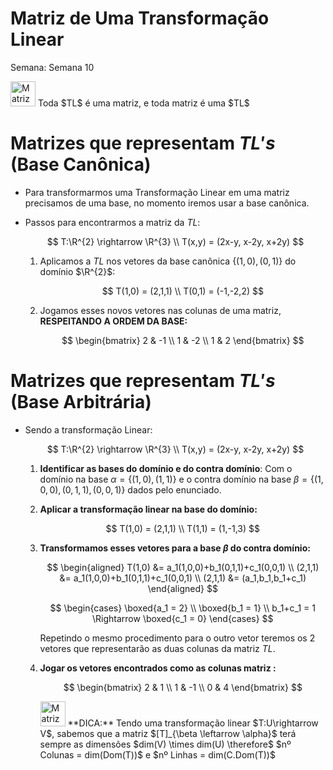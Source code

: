 # Matriz de Uma Transformação Linear

Semana: Semana 10

<aside>
<img src="Matriz%20de%20Uma%20Transformac%CC%A7a%CC%83o%20Linear%20556ef8bf63df4ac9bf5f45293ac12062/8026_Anime_Surprised.png" alt="Matriz%20de%20Uma%20Transformac%CC%A7a%CC%83o%20Linear%20556ef8bf63df4ac9bf5f45293ac12062/8026_Anime_Surprised.png" width="40px" /> Toda $TL$ é uma matriz, e toda matriz é uma $TL$

</aside>

# Matrizes que representam $TL's$ (Base Canônica)

- Para transformarmos uma Transformação Linear em uma matriz precisamos de uma base, no momento iremos usar a base canônica.
- Passos para encontrarmos a matriz da $TL$:
    
    $$
    T:\R^{2} \rightarrow \R^{3} \\ 
    T(x,y) = (2x-y, x-2y, x+2y)
    $$
    
    1. Aplicamos a $TL$ nos vetores da base canônica $\{(1,0),(0,1)\}$ do domínio $\R^{2}$:
        
        $$
        T(1,0) = (2,1,1) \\ 
        T(0,1) = (-1,-2,2)
        $$
        
    2. Jogamos esses novos vetores nas colunas de uma matriz, **RESPEITANDO A ORDEM DA BASE:**
        
        $$
        \begin{bmatrix}
         2 & -1 \\
         1 & -2 \\
         1 &  2
        \end{bmatrix}
        $$
        

# Matrizes que representam $TL's$ (Base Arbitrária)

- Sendo a transformação Linear:
    
    $$
    T:\R^{2} \rightarrow \R^{3} \\ 
    T(x,y) = (2x-y, x-2y, x+2y)
    $$
    
    1. **Identificar as bases do domínio e do contra domínio**: Com o domínio na base $\alpha = \{(1,0),(1,1)\}$ e o contra domínio na base $\beta = \{(1,0,0),(0,1,1),(0,0,1)\}$ dados pelo enunciado. 
    2. **Aplicar a transformação linear na base do domínio:**
        
        $$
        T(1,0) = (2,1,1) \\ 
        T(1,1) = (1,-1,3)
        $$
        
    3. **Transformamos esses vetores para a base $\beta$ do contra domínio:**
        
        $$
        \begin{aligned}
         T(1,0) &= a_1(1,0,0)+b_1(0,1,1)+c_1(0,0,1) \\
        (2,1,1) &= a_1(1,0,0)+b_1(0,1,1)+c_1(0,0,1) \\ 
        (2,1,1) &= (a_1,b_1,b_1+c_1)
        \end{aligned}
        $$
        
        $$
        \begin{cases}
        \boxed{a_1  = 2} \\
        \boxed{b_1 = 1} \\
        b_1+c_1 = 1 \Rightarrow \boxed{c_1 = 0}
        \end{cases}
        $$
        
        Repetindo o mesmo procedimento para o outro vetor teremos os 2 vetores que representarão as duas colunas da matriz $TL$.
        
    4. **Jogar os vetores encontrados como as colunas matriz :**
        
        $$
        \begin{bmatrix}
        2 & 1 \\ 
        1 & -1 \\
        0 & 4
        \end{bmatrix}
        $$
        
        <aside>
        <img src="Matriz%20de%20Uma%20Transformac%CC%A7a%CC%83o%20Linear%20556ef8bf63df4ac9bf5f45293ac12062/LewdMegumin.png" alt="Matriz%20de%20Uma%20Transformac%CC%A7a%CC%83o%20Linear%20556ef8bf63df4ac9bf5f45293ac12062/LewdMegumin.png" width="40px" /> **DICA:** Tendo uma transformação linear $T:U\rightarrow V$, sabemos que a matriz $[T]_{\beta \leftarrow \alpha}$ terá sempre as dimensões $dim(V) \times dim(U) \therefore$ $nº Colunas = dim(Dom(T))$ e $nº Linhas = dim(C.Dom(T))$
        
        </aside>